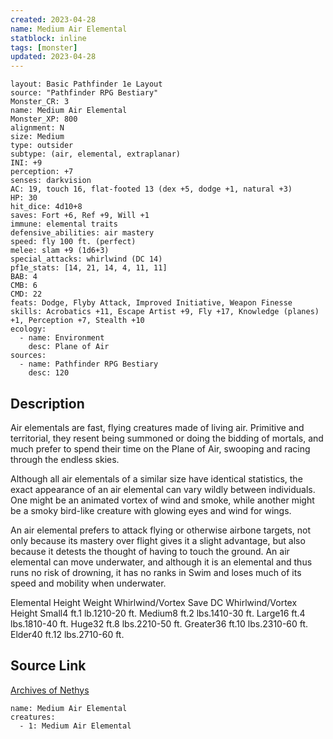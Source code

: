 ```yaml
---
created: 2023-04-28
name: Medium Air Elemental
statblock: inline
tags: [monster]
updated: 2023-04-28
---
```

```statblock
layout: Basic Pathfinder 1e Layout
source: "Pathfinder RPG Bestiary"
Monster_CR: 3
name: Medium Air Elemental
Monster_XP: 800
alignment: N
size: Medium
type: outsider
subtype: (air, elemental, extraplanar)
INI: +9
perception: +7
senses: darkvision
AC: 19, touch 16, flat-footed 13 (dex +5, dodge +1, natural +3)
HP: 30
hit_dice: 4d10+8
saves: Fort +6, Ref +9, Will +1
immune: elemental traits
defensive_abilities: air mastery
speed: fly 100 ft. (perfect)
melee: slam +9 (1d6+3)
special_attacks: whirlwind (DC 14)
pf1e_stats: [14, 21, 14, 4, 11, 11]
BAB: 4
CMB: 6
CMD: 22
feats: Dodge, Flyby Attack, Improved Initiative, Weapon Finesse
skills: Acrobatics +11, Escape Artist +9, Fly +17, Knowledge (planes) +1, Perception +7, Stealth +10
ecology:
  - name: Environment
    desc: Plane of Air
sources:
  - name: Pathfinder RPG Bestiary
    desc: 120
```
## Description
Air elementals are fast, flying creatures made of living air. Primitive and territorial, they resent being summoned or doing the bidding of mortals, and much prefer to spend their time on the Plane of Air, swooping and racing through the endless skies.

Although all air elementals of a similar size have identical statistics, the exact appearance of an air elemental can vary wildly between individuals. One might be an animated vortex of wind and smoke, while another might be a smoky bird-like creature with glowing eyes and wind for wings.

An air elemental prefers to attack flying or otherwise airbone targets, not only because its mastery over flight gives it a slight advantage, but also because it detests the thought of having to touch the ground. An air elemental can move underwater, and although it is an elemental and thus runs no risk of drowning, it has no ranks in Swim and loses much of its speed and mobility when underwater.

Elemental Height Weight Whirlwind/Vortex Save DC Whirlwind/Vortex Height Small4 ft.1 lb.1210-20 ft. Medium8 ft.2 lbs.1410-30 ft. Large16 ft.4 lbs.1810-40 ft. Huge32 ft.8 lbs.2210-50 ft. Greater36 ft.10 lbs.2310-60 ft. Elder40 ft.12 lbs.2710-60 ft.
## Source Link
[Archives of Nethys](https://aonprd.com/MonsterDisplay.aspx?ItemName=Medium%20Air%20Elemental)
```encounter-table
name: Medium Air Elemental
creatures:
  - 1: Medium Air Elemental
```
